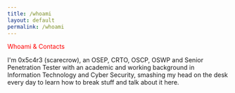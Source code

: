 ```yaml
---
title: /whoami
layout: default
permalink: /whoami
---
```

<style>
.center {
  display: block;
  margin-left: auto;
  margin-right: auto;
  width: 100%;
}
</style>
  
<div style="color:red;">Whoami & Contacts</div>

I'm 0x5c4r3 (scarecrow), an OSEP, CRTO, OSCP, OSWP and Senior Penetration Tester with an academic and working background in Information Technology and Cyber Security, smashing my head on the desk every day to learn how to break stuff and talk about it here.

<center>
<script>
  
if(/Android|webOS|iPhone|iPad|iPod|BlackBerry|IEMobile|Opera Mini/i.test(navigator.userAgent)){
// MOBILE
  document.write('<a href="https://twitter.com/iamscarecrow1" style="color:#ff33cc;">X</a></br>');
document.write('<a href="https://app.hackthebox.com/profile/144238" style="color:#ff33cc;">HTB</a></br>');
document.write('<a href="https://www.youtube.com/channel/UCcYc_cJZDhYXPm2hpM7ZqwA" style="color:#ff33cc;">YouTube</a></br>');

}else{

// DESKTOP
<a href="https://twitter.com/iamscarecrow1" style="color:#ff33cc;">Twitter</a>
<a href="https://app.hackthebox.com/profile/144238" style="color:#ff33cc;">HTB</a>
<a href="https://www.youtube.com/channel/UCcYc_cJZDhYXPm2hpM7ZqwA" style="color:#ff33cc;">YouTube</a>
<a href="https://github.com/0x5c4r3" style="color:#ff33cc;">GitHub</a>
<a href="https://www.linkedin.com/in/matteo-peruzzi-84b701188" style="color:#ff33cc;">Linkedin</a>
}

</script>
</center>

